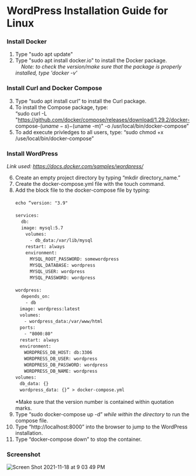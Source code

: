 # WordPress Installation Guide for Linux

### Install Docker
1. Type "sudo apt update"
2. Type "sudo apt install docker.io" to install the Docker package. \
&nbsp;&nbsp;&nbsp;&nbsp;*Note: to check the version/make sure that the package is properly installed, type 'docker -v'*

### Install Curl and Docker Compose
3. Type “sudo apt install curl” to install the Curl package.
4. To install the Compose package, type: \
“sudo curl -L "https://github.com/docker/compose/releases/download/1.29.2/docker-	compose-$(uname -s)-$(uname -m)" -o /usr/local/bin/docker-compose”
5. To add execute privledges to all users, type: 
“sudo chmod +x /use/local/bin/docker-compose”

### Install WordPress
*Link used: https://docs.docker.com/samples/wordpress/* 

6. Create an empty project directory by typing “mkdir directory_name.”
7. Create the docker-compose.yml file with the touch command.
8. Add the block file to the docker-compose file by typing: \
\
`echo “version: "3.9"`\
\
`services:`\
&nbsp;&nbsp;&nbsp; `db:`\
&nbsp;&nbsp;&nbsp; `image: mysql:5.7`\
&nbsp;&nbsp;&nbsp;&nbsp;&nbsp;&nbsp; `volumes:` \
&nbsp;&nbsp;&nbsp;&nbsp;&nbsp;&nbsp;&nbsp;&nbsp;&nbsp; `- db_data:/var/lib/mysql`\
&nbsp;&nbsp;&nbsp;&nbsp;&nbsp;&nbsp; `restart: always`\
&nbsp;&nbsp;&nbsp;&nbsp;&nbsp;&nbsp; `environment: `\
&nbsp;&nbsp;&nbsp;&nbsp;&nbsp;&nbsp;&nbsp;&nbsp;&nbsp; `MYSQL_ROOT_PASSWORD: somewordpress`\
&nbsp;&nbsp;&nbsp;&nbsp;&nbsp;&nbsp;&nbsp;&nbsp;&nbsp; `MYSQL_DATABASE: wordpress`\
&nbsp;&nbsp;&nbsp;&nbsp;&nbsp;&nbsp;&nbsp;&nbsp;&nbsp; `MYSQL_USER: wordpress`\
&nbsp;&nbsp;&nbsp;&nbsp;&nbsp;&nbsp;&nbsp;&nbsp;&nbsp; `MYSQL_PASSWORD: wordpress`\
\
  `wordpress:`\
&nbsp;&nbsp;&nbsp; `depends_on:`\
&nbsp;&nbsp;&nbsp;&nbsp;&nbsp;&nbsp; `- db`\
&nbsp;&nbsp;&nbsp;`image: wordpress:latest`\
&nbsp;&nbsp;&nbsp;`volumes: `\
&nbsp;&nbsp;&nbsp;&nbsp;&nbsp;&nbsp;`- wordpress_data:/var/www/html`\
&nbsp;&nbsp;&nbsp;`ports: `\
&nbsp;&nbsp;&nbsp;&nbsp;&nbsp;&nbsp;`- "8000:80"`\
&nbsp;&nbsp;&nbsp;`restart: always`\
&nbsp;&nbsp;&nbsp;`environment:` \
&nbsp;&nbsp;&nbsp;&nbsp;&nbsp;&nbsp;`WORDPRESS_DB_HOST: db:3306`\
&nbsp;&nbsp;&nbsp;&nbsp;&nbsp;&nbsp;`WORDPRESS_DB_USER: wordpress`\
&nbsp;&nbsp;&nbsp;&nbsp;&nbsp;&nbsp;`WORDPRESS_DB_PASSWORD: wordpress`\
&nbsp;&nbsp;&nbsp;&nbsp;&nbsp;&nbsp;`WORDPRESS_DB_NAME: wordpress`\
`volumes:`\
&nbsp;&nbsp;&nbsp;`db_data: {}`\
&nbsp;&nbsp;&nbsp;`wordpress_data: {}” > docker-compose.yml`\
  \
  *Make sure that the version number is contained within quotation marks. 
9. Type “sudo docker-compose up -d” *while within the directory* to run the compose file.
10. Type “http://localhost:8000” into the browser to jump to the WordPress installation.
11. Type “docker-compose down” to stop the container. 

### Screenshot
![Screen Shot 2021-11-18 at 9 03 49 PM](https://user-images.githubusercontent.com/60118160/142562663-9bbc8a8d-8403-4677-ae6c-278c43f28807.jpeg)

  
  
  
  
  
  
  
  
  




